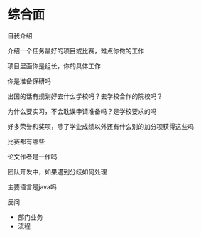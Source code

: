 # 综合面



自我介绍

介绍一个任务最好的项目或比赛，难点你做的工作

项目里面你是组长，你的具体工作

你是准备保研吗

出国的话有规划好去什么学校吗？去学校合作的院校吗？

为什么要实习，不会耽误申请准备吗？是学校要求的吗

好多荣誉和奖项，除了学业成绩以外还有什么别的加分项获得这些吗

比赛都有哪些

论文作者是一作吗

团队开发中，如果遇到分歧如何处理

主要语言是java吗

反问

- 部门业务
- 流程